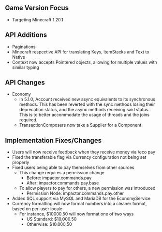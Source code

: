 ## Game Version Focus
* Targeting Minecraft 1.20.1

## API Additions
* Paginations
* Minecraft respective API for translating Keys, ItemStacks and Text to Native
* Context now accepts Pointered objects, allowing for multiple values with similar typing

## API Changes
* Economy
  * In 5.1.0, Account received new async equivalents to its synchronous methods. This has been reverted with the sync methods losing their deprecation status, and the async methods receiving said status. This is to better accommodate the usage of threads and the joins required.
  * TransactionComposers now take a Supplier for a Component

## Implementation Fixes/Changes
* Users will now receive feedback when they receive money via /eco pay
* Fixed the transferable flag via Currency configuration not being set properly
* Fixed users being able to pay themselves from other sources
  * This change requires a permission change
    * Before: impactor.commands.pay
    * After: impactor.commands.pay.base
  * To allow players to pay for others, a new permission was introduced
    * Permission Node: impactor.commands.pay.other
* Added SQL support via MySQL and MariaDB for the EconomyService
* Currency formatting will now format numbers into a cleaner format, based on per-user locale
  * For instance, $10000.50 will now format one of two ways
    * US Standard: $10,000.50
    * Otherwise: $10.000,50